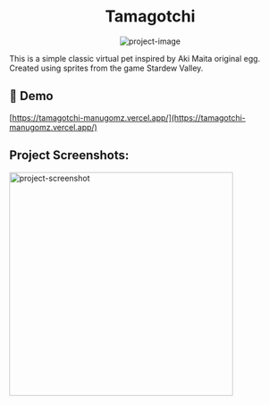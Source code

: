 <h1 align="center" id="title">Tamagotchi</h1>

<p align="center"><img src="https://socialify.git.ci/manugomz/Tamagotchi/image?font=Raleway&amp;language=1&amp;name=1&amp;owner=1&amp;pattern=Solid&amp;theme=Auto" alt="project-image"></p>

<p id="description">This is a simple classic virtual pet inspired by Aki Maita original egg. Created using sprites from the game Stardew Valley.</p>

<h2>🚀 Demo</h2>

[https://tamagotchi-manugomz.vercel.app/](https://tamagotchi-manugomz.vercel.app/)

<h2>Project Screenshots:</h2>

<img src="" alt="project-screenshot" width="400" height="400/">
